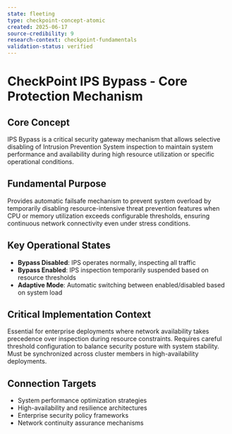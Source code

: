 ```yaml
---
state: fleeting
type: checkpoint-concept-atomic
created: 2025-06-17
source-credibility: 9
research-context: checkpoint-fundamentals
validation-status: verified
---
```


# CheckPoint IPS Bypass - Core Protection Mechanism

## Core Concept
IPS Bypass is a critical security gateway mechanism that allows selective disabling of Intrusion Prevention System inspection to maintain system performance and availability during high resource utilization or specific operational conditions.

## Fundamental Purpose
Provides automatic failsafe mechanism to prevent system overload by temporarily disabling resource-intensive threat prevention features when CPU or memory utilization exceeds configurable thresholds, ensuring continuous network connectivity even under stress conditions.

## Key Operational States
- **Bypass Disabled**: IPS operates normally, inspecting all traffic
- **Bypass Enabled**: IPS inspection temporarily suspended based on resource thresholds
- **Adaptive Mode**: Automatic switching between enabled/disabled based on system load

## Critical Implementation Context
Essential for enterprise deployments where network availability takes precedence over inspection during resource constraints. Requires careful threshold configuration to balance security posture with system stability. Must be synchronized across cluster members in high-availability deployments.

## Connection Targets
- System performance optimization strategies
- High-availability and resilience architectures
- Enterprise security policy frameworks
- Network continuity assurance mechanisms